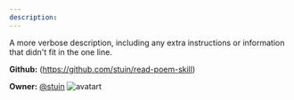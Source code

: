 ```yaml
---
description: 
---
```

A more verbose description, including any extra instructions or
information that didn't fit in the one line.

**Github:** (https://github.com/stuin/read-poem-skill)

**Owner:** [@stuin](https://github.com/stuin) ![avatart](https://avatars1.githubusercontent.com/u/9473573?v=4)

